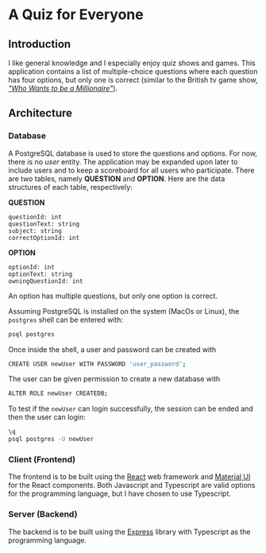 # A Quiz for Everyone
## Introduction
I like general knowledge and I especially enjoy quiz shows and games. This application contains a list of multiple-choice questions where each question has four options, but only one is correct (similar to the British tv game show, [_"Who Wants to be a Millionaire"_](https://en.wikipedia.org/wiki/Who_Wants_to_Be_a_Millionaire%3F_(British_game_show))).

## Architecture
### Database
A PostgreSQL database is used to store the questions and options. For now, there is no _user_ entity. The application may be expanded upon later to include users and to keep a scoreboard for all users who participate. There are two tables, namely **QUESTION** and **OPTION**. Here are the data structures of each table, respectively:   

**QUESTION**
```
questionId: int
questionText: string
subject: string
correctOptionId: int
```

**OPTION**
```
optionId: int
optionText: string
owningQuestionId: int
```

An option has multiple questions, but only one option is correct.    

Assuming PostgreSQL is installed on the system (MacOs or Linux), the `postgres` shell can be entered with:
```bash
psql postgres
```
Once inside the shell, a user and password can be created with
```bash
CREATE USER newUser WITH PASSWORD 'user_password';
```
The user can be given permission to create a new database with
```bash
ALTER ROLE newUser CREATEDB;
```
To test if the `newUser` can login successfully, the session can be ended and then the user can login:
```bash
\q
psql postgres -U newUser
```

### Client (Frontend)
The frontend is to be built using the [React](https://react.dev/learn) web framework and [Material UI](https://mui.com/material-ui/getting-started/) for the React components. Both Javascript and Typescript are valid options for the programming language, but I have chosen to use Typescript.   

### Server (Backend)
The backend is to be built using the [Express](https://expressjs.com/) library with Typescript as the programming language.